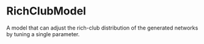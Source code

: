 # RichClubModel
A model that can adjust the rich-club distribution of the generated networks by tuning a single parameter.
